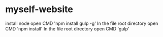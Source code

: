 # myself-website

  install node 
  open CMD 'npm install gulp -g' 
  In the file root directory open CMD 'npm install' 
  In the file root directory open CMD 'gulp' 

